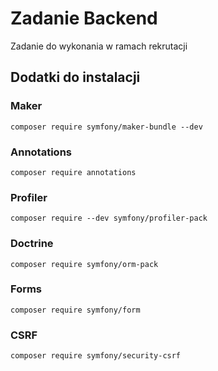 # Zadanie Backend

Zadanie do wykonania w ramach rekrutacji

## Dodatki do instalacji

### Maker

```
composer require symfony/maker-bundle --dev
```

### Annotations

```
composer require annotations
```

### Profiler

```
composer require --dev symfony/profiler-pack
```

### Doctrine

```
composer require symfony/orm-pack
```

### Forms

```
composer require symfony/form
```

### CSRF

```
composer require symfony/security-csrf
```
